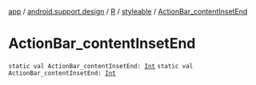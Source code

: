 [app](../../../index.md) / [android.support.design](../../index.md) / [R](../index.md) / [styleable](index.md) / [ActionBar_contentInsetEnd](./-action-bar_content-inset-end.md)

# ActionBar_contentInsetEnd

`static val ActionBar_contentInsetEnd: `[`Int`](https://kotlinlang.org/api/latest/jvm/stdlib/kotlin/-int/index.html)
`static val ActionBar_contentInsetEnd: `[`Int`](https://kotlinlang.org/api/latest/jvm/stdlib/kotlin/-int/index.html)